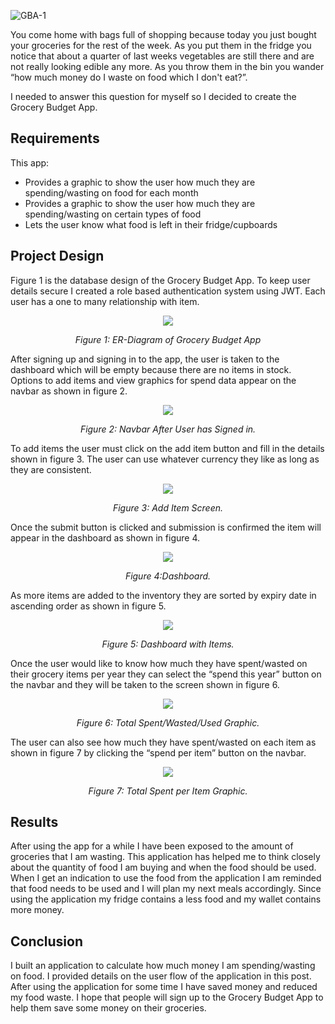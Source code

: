 ![GBA-1](https://github.com/ShaunHaldane/grocery-budget-app/assets/58984410/74e85ddc-476f-4511-b350-4d65aeff45e0)

You come home with bags full of shopping because today you just bought your groceries for the rest of the week. As you put them in the fridge you notice that about a quarter of last weeks vegetables are still there and are not really looking edible any more. As you throw them in the bin you wander “how much money do I waste on food which I don't eat?”. 

I needed to answer this question for myself so I decided to create the Grocery Budget App. 



## Requirements

This app:

- Provides a graphic to show the user how much they are spending/wasting on food for each month
- Provides a graphic to show the user how much they are spending/wasting on certain types of food
- Lets the user know what food is left in their fridge/cupboards



## Project Design

Figure 1 is the database design of the Grocery Budget App. To keep user details secure I created a role based authentication system using JWT. Each user has a one to many relationship with item.

<p align="center">
<img src = "https://github.com/ShaunHaldane/grocery-budget-app/assets/58984410/86a12e67-2b1a-4326-a9b7-6cbc1349e4bb"/>
<p align="center"><i>Figure 1: ER-Diagram of Grocery Budget App</i></p>



After signing up and signing in to the app, the user is taken to the dashboard which will be empty because there are no items in stock. Options to add items and view graphics for spend data appear on the navbar as shown in figure 2.

<p align="center">
<img src = "https://github.com/ShaunHaldane/grocery-budget-app/assets/58984410/602a28ed-dd81-4f6a-a637-f7e1469dfe28"/>
<p align="center"><i>Figure 2: Navbar After User has Signed in.</i></p>


To add items the user must click on the add item button and fill in the details shown in figure 3. The user can use whatever currency they like as long as they are consistent.

<p align="center">
<img src = "https://github.com/ShaunHaldane/grocery-budget-app/assets/58984410/f7f7c61e-f193-4aed-a422-27b17595289e"/>
<p align="center"><i>Figure 3: Add Item Screen.</i></p>


Once the submit button is clicked and submission is confirmed the item will appear in the dashboard as shown in figure 4.

<p align="center">
<img src = "https://github.com/ShaunHaldane/grocery-budget-app/assets/58984410/dd289d42-c0ec-4683-82cf-4c0ac6f5e0f5"/>
<p align="center"><i>Figure 4:Dashboard.</i></p>


As more items are added to the inventory they are sorted by expiry date in ascending order as shown in figure 5.  

<p align="center">
<img src = "https://github.com/ShaunHaldane/grocery-budget-app/assets/58984410/243630d0-f7f0-4995-a161-18d73a987d76"/>
<p align="center"><i>Figure 5: Dashboard with Items.</i></p>


Once the user would like to know how much they have spent/wasted on their grocery items per year they can select the “spend this year” button on the navbar and they will be taken to the screen shown in figure 6. 

<p align="center">
<img src = "https://github.com/ShaunHaldane/grocery-budget-app/assets/58984410/6eae3ef1-2e8a-4cf8-9b7e-4956eddaf9ee"/>
<p align="center"><i>Figure 6: Total Spent/Wasted/Used Graphic.</i></p>


The user can also see how much they have spent/wasted on each item as shown in figure 7 by clicking the “spend per item” button on the navbar.

<p align="center">
<img src = "https://github.com/ShaunHaldane/grocery-budget-app/assets/58984410/11b0dba2-d130-4055-a2f0-1899a9e48a2f"/>
<p align="center"><i>Figure 7: Total Spent per Item Graphic.</i></p>



## Results

After using the app for a while I have been exposed to the amount of groceries that I am wasting. This application has helped me to think closely about the quantity of food I am buying and when the food should be used. When I get an indication to use the food from the application I am reminded that food needs to be used and I will plan my next meals accordingly. Since using the application my fridge contains a less food and my wallet contains more money.

## Conclusion

I built an application to calculate how much money I am spending/wasting on food. I provided details on the user flow of the application in this post. After using the application for some time I have saved money and reduced my food waste. I hope that people will sign up to the Grocery Budget App to help them save some money on their groceries.

